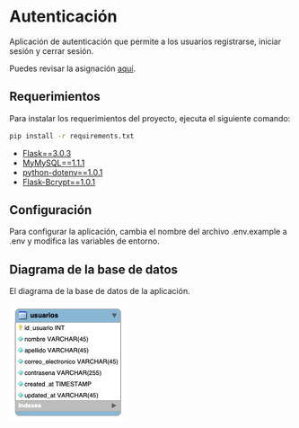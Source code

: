 # Autenticación

Aplicación de autenticación que permite a los usuarios registrarse, iniciar sesión y cerrar sesión.

Puedes revisar la asignación [aquí](https://login.codingdojo.com/m/351/11270/77289).

## Requerimientos

Para instalar los requerimientos del proyecto, ejecuta el siguiente comando:

```bash
pip install -r requirements.txt
```

- [Flask==3.0.3](https://pypi.org/project/Flask/3.0.3/)
- [MyMySQL==1.1.1](https://pypi.org/project/PyMySQL/1.1.1/)
- [python-dotenv==1.0.1](https://pypi.org/project/python-dotenv/1.0.1/)
- [Flask-Bcrypt==1.0.1](https://pypi.org/project/Flask-Bcrypt/1.0.1/)

## Configuración
Para configurar la aplicación, cambia el nombre del archivo .env.example a .env y modifica las variables de entorno.

## Diagrama de la base de datos

El diagrama de la base de datos de la aplicación.

![diagrama-db.png](resources/db/diagrama-db.png)
